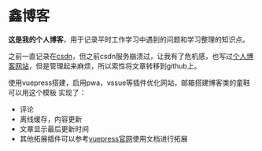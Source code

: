 # 鑫博客
**这是我的个人博客**，用于记录平时工作学习中遇到的问题和学习整理的知识点。

之前一直记录在[csdn](https://blog.csdn.net/qq_42374233)，但之前csdn服务崩溃过，让我有了危机感，也写过[个人博客网站](http://110.40.168.85/)，但是管理起来麻烦，所以索性将文章转移到github上。 

使用vuepress搭建，启用pwa，vssue等插件优化网站，邮箱搭建博客类的童鞋可以用这个模板
实现了：
* 评论
* 离线缓存，内容更新
* 文章显示最后更新时间
* 其他拓展插件可以参考[vuepress官网](https://vuepress.vuejs.org/)使用文档进行拓展
